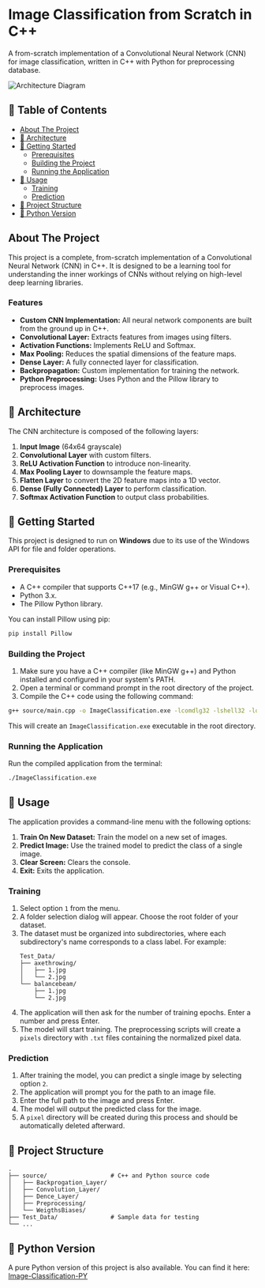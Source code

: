# Image Classification from Scratch in C++

A from-scratch implementation of a Convolutional Neural Network (CNN) for image classification, written in C++ with Python for preprocessing database.

![Architecture Diagram](https://github.com/user-attachments/assets/5eec279a-eaca-455c-a056-3fca3d46483e)

## 📜 Table of Contents

- [About The Project](#about-the-project)
- [🤖 Architecture](#architecture)
- [🚀 Getting Started](#getting-started)
  - [Prerequisites](#prerequisites)
  - [Building the Project](#building-the-project)
  - [Running the Application](#running-the-application)
- [🔧 Usage](#usage)
  - [Training](#training)
  - [Prediction](#prediction)
- [📁 Project Structure](#project-structure)
- [🐍 Python Version](#python-version)

## About The Project

This project is a complete, from-scratch implementation of a Convolutional Neural Network (CNN) in C++. It is designed to be a learning tool for understanding the inner workings of CNNs without relying on high-level deep learning libraries.

### Features

- **Custom CNN Implementation:** All neural network components are built from the ground up in C++.
- **Convolutional Layer:** Extracts features from images using filters.
- **Activation Functions:** Implements ReLU and Softmax.
- **Max Pooling:** Reduces the spatial dimensions of the feature maps.
- **Dense Layer:** A fully connected layer for classification.
- **Backpropagation:** Custom implementation for training the network.
- **Python Preprocessing:** Uses Python and the Pillow library to preprocess images.

## 🤖 Architecture

The CNN architecture is composed of the following layers:

1.  **Input Image** (64x64 grayscale)
2.  **Convolutional Layer** with custom filters.
3.  **ReLU Activation Function** to introduce non-linearity.
4.  **Max Pooling Layer** to downsample the feature maps.
5.  **Flatten Layer** to convert the 2D feature maps into a 1D vector.
6.  **Dense (Fully Connected) Layer** to perform classification.
7.  **Softmax Activation Function** to output class probabilities.

## 🚀 Getting Started

This project is designed to run on **Windows** due to its use of the Windows API for file and folder operations.

### Prerequisites

- A C++ compiler that supports C++17 (e.g., MinGW g++ or Visual C++).
- Python 3.x.
- The Pillow Python library.

You can install Pillow using pip:
```bash
pip install Pillow
```

### Building the Project

1.  Make sure you have a C++ compiler (like MinGW g++) and Python installed and configured in your system's PATH.
2.  Open a terminal or command prompt in the root directory of the project.
3.  Compile the C++ code using the following command:

```bash
g++ source/main.cpp -o ImageClassification.exe -lcomdlg32 -lshell32 -lole32 -static-libgcc -static-libstdc++ -std=c++17
```
This will create an `ImageClassification.exe` executable in the root directory.

### Running the Application

Run the compiled application from the terminal:

```bash
./ImageClassification.exe
```

## 🔧 Usage

The application provides a command-line menu with the following options:

1.  **Train On New Dataset:** Train the model on a new set of images.
2.  **Predict Image:** Use the trained model to predict the class of a single image.
3.  **Clear Screen:** Clears the console.
4.  **Exit:** Exits the application.

### Training

1.  Select option `1` from the menu.
2.  A folder selection dialog will appear. Choose the root folder of your dataset.
3.  The dataset must be organized into subdirectories, where each subdirectory's name corresponds to a class label. For example:
    ```
    Test_Data/
    ├── axethrowing/
    │   ├── 1.jpg
    │   └── 2.jpg
    └── balancebeam/
        ├── 1.jpg
        └── 2.jpg
    ```
4.  The application will then ask for the number of training epochs. Enter a number and press Enter.
5.  The model will start training. The preprocessing scripts will create a `pixels` directory with `.txt` files containing the normalized pixel data.

### Prediction

1.  After training the model, you can predict a single image by selecting option `2`.
2.  The application will prompt you for the path to an image file.
3.  Enter the full path to the image and press Enter.
4.  The model will output the predicted class for the image.
5.  A `pixel` directory will be created during this process and should be automatically deleted afterward.

## 📁 Project Structure

```
.
├── source/                  # C++ and Python source code
│   ├── Backprogation_Layer/
│   ├── Convolution_Layer/
│   ├── Dence_Layer/
│   ├── Preprocessing/
│   └── WeigthsBiases/
├── Test_Data/               # Sample data for testing
└── ...
```

## 🐍 Python Version

A pure Python version of this project is also available. You can find it here:
[Image-Classification-PY](https://github.com/AlwaysDhruv/Image-Classification-PY)
